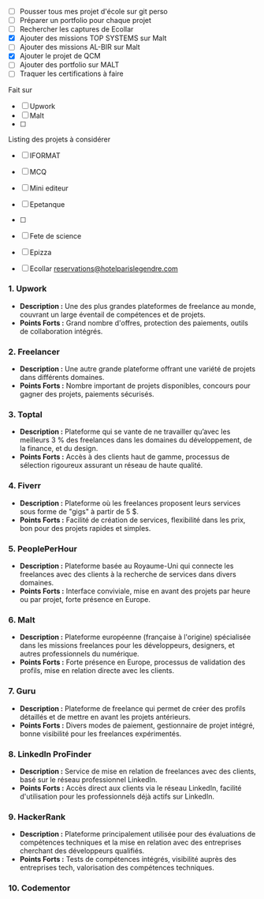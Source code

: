 

- [ ] Pousser tous mes projet d'école sur git perso
- [ ] Préparer un portfolio pour chaque projet
- [ ] Rechercher les captures de Ecollar
- [x] Ajouter des missions TOP SYSTEMS sur Malt
- [ ] Ajouter des missions AL-BIR sur Malt
- [x] Ajouter le projet de QCM
- [ ] Ajouter des portfolio sur MALT
- [ ] Traquer les certifications à faire

Fait sur 
- [ ] Upwork
- [ ] Malt
- [ ] 



Listing des projets à considérer

- [ ] IFORMAT
- [ ] MCQ
- [ ] Mini editeur
- [ ] Epetanque
- [ ] 
- [ ] Fete de science
- [ ] Epizza
- [ ] Ecollar
reservations@hotelparislegendre.com



### 1. **Upwork**

- **Description :** Une des plus grandes plateformes de freelance au monde, couvrant un large éventail de compétences et de projets.
- **Points Forts :** Grand nombre d'offres, protection des paiements, outils de collaboration intégrés.

### 2. **Freelancer**

- **Description :** Une autre grande plateforme offrant une variété de projets dans différents domaines.
- **Points Forts :** Nombre important de projets disponibles, concours pour gagner des projets, paiements sécurisés.

### 3. **Toptal**

- **Description :** Plateforme qui se vante de ne travailler qu’avec les meilleurs 3 % des freelances dans les domaines du développement, de la finance, et du design.
- **Points Forts :** Accès à des clients haut de gamme, processus de sélection rigoureux assurant un réseau de haute qualité.

### 4. **Fiverr**

- **Description :** Plateforme où les freelances proposent leurs services sous forme de "gigs" à partir de 5 $.
- **Points Forts :** Facilité de création de services, flexibilité dans les prix, bon pour des projets rapides et simples.

### 5. **PeoplePerHour**

- **Description :** Plateforme basée au Royaume-Uni qui connecte les freelances avec des clients à la recherche de services dans divers domaines.
- **Points Forts :** Interface conviviale, mise en avant des projets par heure ou par projet, forte présence en Europe.

### 6. **Malt**

- **Description :** Plateforme européenne (française à l'origine) spécialisée dans les missions freelances pour les développeurs, designers, et autres professionnels du numérique.
- **Points Forts :** Forte présence en Europe, processus de validation des profils, mise en relation directe avec les clients.

### 7. **Guru**

- **Description :** Plateforme de freelance qui permet de créer des profils détaillés et de mettre en avant les projets antérieurs.
- **Points Forts :** Divers modes de paiement, gestionnaire de projet intégré, bonne visibilité pour les freelances expérimentés.

### 8. **LinkedIn ProFinder**

- **Description :** Service de mise en relation de freelances avec des clients, basé sur le réseau professionnel LinkedIn.
- **Points Forts :** Accès direct aux clients via le réseau LinkedIn, facilité d'utilisation pour les professionnels déjà actifs sur LinkedIn.

### 9. **HackerRank**

- **Description :** Plateforme principalement utilisée pour des évaluations de compétences techniques et la mise en relation avec des entreprises cherchant des développeurs qualifiés.
- **Points Forts :** Tests de compétences intégrés, visibilité auprès des entreprises tech, valorisation des compétences techniques.

### 10. **Codementor**